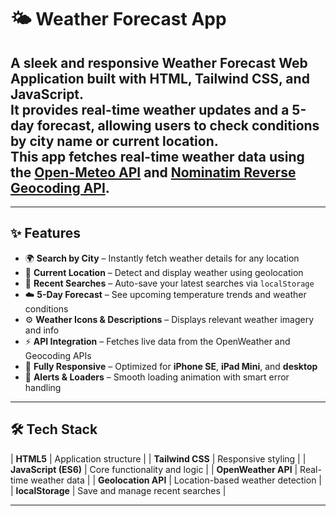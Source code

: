 # 🌤️ Weather Forecast App

A sleek and responsive **Weather Forecast Web Application** built with **HTML**, **Tailwind CSS**, and **JavaScript**.  
It provides **real-time weather updates** and a **5-day forecast**, allowing users to check conditions by **city name** or **current location**.  
This app fetches real-time weather data using the [Open-Meteo API](https://open-meteo.com/) and [Nominatim Reverse Geocoding API](https://nominatim.org/).
---



---

## ✨ Features

- 🌍 **Search by City** – Instantly fetch weather details for any location  
- 📍 **Current Location** – Detect and display weather using geolocation  
- 🧠 **Recent Searches** – Auto-save your latest searches via `localStorage`  
- ☁️ **5-Day Forecast** – See upcoming temperature trends and weather conditions  
- ⚙️ **Weather Icons & Descriptions** – Displays relevant weather imagery and info  
- ⚡ **API Integration** – Fetches live data from the OpenWeather and Geocoding APIs  
- 📱 **Fully Responsive** – Optimized for **iPhone SE**, **iPad Mini**, and **desktop**  
- 🚨 **Alerts & Loaders** – Smooth loading animation with smart error handling  

---

## 🛠️ Tech Stack

| **HTML5** | Application structure |
| **Tailwind CSS** | Responsive styling |
| **JavaScript (ES6)** | Core functionality and logic |
| **OpenWeather API** | Real-time weather data |
| **Geolocation API** | Location-based weather detection |
| **localStorage** | Save and manage recent searches |

---



